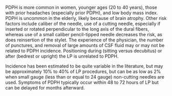PDPH is more common in women, younger ages (20 to 40 years), those with prior headaches (especially prior PDPH), and low body mass index. PDPH is uncommon in the elderly, likely because of brain atrophy. Other risk factors include caliber of the needle, use of a cutting needle, especially if inserted or rotated perpendicular to the long axis of the dural fibers, whereas use of a small caliber pencil-tipped needle decreases the risk, as does reinsertion of the stylet. The experience of the physician, the number of punctures, and removal of large amounts of CSF fluid may or may not be related to PDPH incidence. Positioning during (sitting versus decubitus) or after (bedrest or upright) the LP is unrelated to PDPH.

Incidence has been estimated to be quite variable in the literature, but may be approximately 10% to 40% of LP procedures, but can be as low as 2% when small gauge (less than or equal to 24 gauge) non-cutting needles are used. Symptoms of PDPH typically occur within 48 to 72 hours of LP but can be delayed for months afterward.